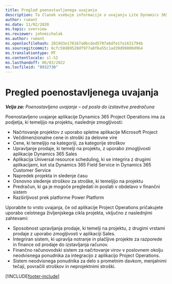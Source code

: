 ```yaml
---
title: Pregled poenostavljenega uvajanja
description: Ta članek vsebuje informacije o uvajanju Lite Dynamics 365 Project Operations.
author: rumant
ms.date: 11/02/2020
ms.topic: overview
ms.reviewer: johnmichalak
ms.author: rumant
ms.openlocfilehash: 2019d3e178167a0bcded5707a6dfe1fa1631794b
ms.sourcegitcommit: 6cfc50d89528df977a8f6a55c1ad39d99800d9b4
ms.translationtype: MT
ms.contentlocale: sl-SI
ms.lasthandoff: 06/03/2022
ms.locfileid: "8932730"
---
```

# <a name="lite-deployment-overview"></a>Pregled poenostavljenega uvajanja

_**Velja za:** Poenostavljeno uvajanje – od posla do izstavitve predračuna_

Poenostavljeno uvajanje aplikacije Dynamics 365 Project Operations ima za podjetja, ki temeljijo na projektu, naslednje zmogljivosti:

- Načrtovanje projektov z uporabo spletne aplikacije Microsoft Project
- Večdimenzionalne cene in stroški za delovne vire
- Cene, ki temeljijo na kategoriji, za kategorije stroškov
- Upravljanje prodaje, ki temelji na projektu, z uporabo zmogljivosti aplikacije Dynamics 365 Sales
- Aplikacija Universal resource scheduling, ki se integrira z drugimi aplikacijami, kot sta Dynamics 365 Field Service in Dynamics 365 Customer Service
- Napredek projekta in sledenje času
- Osnovno sledenje stroškov za stroške, ki temeljijo na projektu
- Predračun, ki ga je mogoče pregledati in poslati v obdelavo v finančni sistem
- Razširljivost prek platforme Power Platform

Uporabite to vrsto uvajanja, če od aplikacije Project Operations pričakujete uporabo celotnega življenjskega cikla projekta, vključno z naslednjimi zahtevami:

- Sposobnost upravljanja prodaje, ki temelji na projektu, z drugimi vrstami prodaje z uporabo zmogljivosti v aplikaciji Sales.
- Integriran sistem, ki upravlja notranje in plačljive projekte za razporede in finance od prodaje do izstavljanja računov.
- Finančno računovodski sistem za načrtovanje virov v poslovnem okolju neodvisnega ponudnika za integracijo z aplikacijo Project Operations.
- Sistem neodvisnega ponudnika za delo s prometnim davkom, menjalnimi tečaji, povračili stroškov in neprojektnimi stroški.


[!INCLUDE[footer-include](../includes/footer-banner.md)]